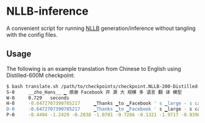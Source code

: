 # NLLB-inference

A convenient script for running [NLLB](https://github.com/facebookresearch/fairseq/tree/nllb/examples/nllb/modeling) generation/inference without tangling with the config files. 

## Usage

The following is an example translation from Chinese to English using Distilled-600M checkpoint:
```bash
$ bash translate.sh /path/to/checkpoints/checkpoint.NLLB-200-Distilled-600M.pt zho_Hans eng_Latn <<< '感谢Facebook开源大规模多语言翻译模型'
S-0     __zho_Hans__ ▁ 感谢 Facebook 开 源 大 规模 多 语言 翻 译 模型
W-0     0.729   seconds
H-0     -0.6472707390785217     ▁Thanks ▁to ▁Facebook ' s ▁large - s cale ▁open ▁source ▁mul til ingu al ▁translation ▁model
D-0     -0.6472707390785217     ▁Thanks ▁to ▁Facebook ' s ▁large - s cale ▁open ▁source ▁mul til ingu al ▁translation ▁model
P-0     -0.4494 -1.2429 -0.2038 -1.0701 -0.7286 -0.1321 -1.9717 -0.9398 -0.1507 -0.0841 -1.8209 -1.1124 -0.6446 -0.0513 -0.0773 -0.1323 -0.5544 -0.3851 -0.5465
```
